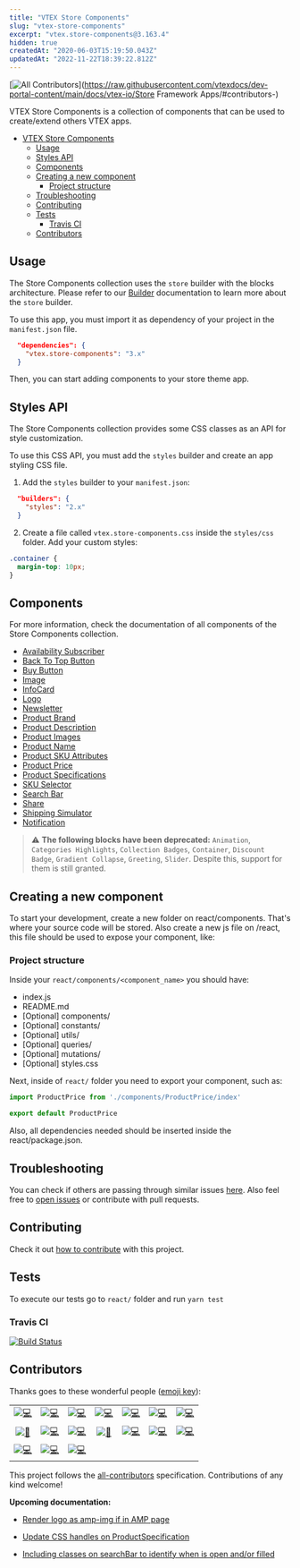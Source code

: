 ```yaml
---
title: "VTEX Store Components"
slug: "vtex-store-components"
excerpt: "vtex.store-components@3.163.4"
hidden: true
createdAt: "2020-06-03T15:19:50.043Z"
updatedAt: "2022-11-22T18:39:22.812Z"
---
```

<!-- ALL-CONTRIBUTORS-BADGE:START - Do not remove or modify this section -->
[![All Contributors](https://img.shields.io/badge/all_contributors-17-orange.svg?style=flat-square)](https://raw.githubusercontent.com/vtexdocs/dev-portal-content/main/docs/vtex-io/Store Framework Apps/#contributors-)
<!-- ALL-CONTRIBUTORS-BADGE:END -->

VTEX Store Components is a collection of components that can be used to create/extend others VTEX apps.


- [VTEX Store Components](#vtex-store-components)
  - [Usage](#usage)
  - [Styles API](#styles-api)
  - [Components](#components)
  - [Creating a new component](#creating-a-new-component)
    - [Project structure](#project-structure)
  - [Troubleshooting](#troubleshooting)
  - [Contributing](#contributing)
  - [Tests](#tests)
    - [Travis CI](#travis-ci)
  - [Contributors](#contributors)

## Usage

The Store Components collection uses the `store` builder with the blocks architecture. Please refer to our [Builder](https://developers.vtex.com/vtex-developer-docs/docs/vtex-io-documentation-builders) documentation to learn more about the `store` builder. 

To use this app, you must import it as dependency of your project in the `manifest.json` file.

```json
  "dependencies": {
    "vtex.store-components": "3.x"
  }
```

Then, you can start adding components to your store theme app.

## Styles API

The Store Components collection provides some CSS classes as an API for style customization.

To use this CSS API, you must add the `styles` builder and create an app styling CSS file.

1. Add the `styles` builder to your `manifest.json`:

```json
  "builders": {
    "styles": "2.x"
  }
```

2. Create a file called `vtex.store-components.css` inside the `styles/css` folder. Add your custom styles:

```css
.container {
  margin-top: 10px;
}
```

## Components

For more information, check the documentation of all components of the Store Components collection.

- [Availability Subscriber](https://developers.vtex.com/vtex-developer-docs/docs/vtex-store-components-availabilitysubscriber)
- [Back To Top Button](https://developers.vtex.com/vtex-developer-docs/docs/vtex-store-components-backtotopbutton)
- [Buy Button](https://developers.vtex.com/vtex-developer-docs/docs/vtex-store-components-buybutton)
- [Image](https://developers.vtex.com/vtex-developer-docs/docs/vtex-store-components-image)
- [InfoCard](https://developers.vtex.com/vtex-developer-docs/docs/vtex-store-components-infocard)
- [Logo](https://developers.vtex.com/vtex-developer-docs/docs/vtex-store-components-logo)
- [Newsletter](https://developers.vtex.com/vtex-developer-docs/docs/vtex-store-components-newsletter)
- [Product Brand](https://developers.vtex.com/vtex-developer-docs/docs/vtex-store-components-productbrand)
- [Product Description](https://developers.vtex.com/vtex-developer-docs/docs/vtex-store-components-productdescription)
- [Product Images](https://developers.vtex.com/vtex-developer-docs/docs/vtex-store-components-productimages)
- [Product Name](https://developers.vtex.com/vtex-developer-docs/docs/vtex-store-components-productname)
- [Product SKU Attributes](https://developers.vtex.com/vtex-developer-docs/docs/vtex-store-components-productskuattributes)
- [Product Price](https://developers.vtex.com/vtex-developer-docs/docs/vtex-store-components-productprice)
- [Product Specifications](https://developers.vtex.com/vtex-developer-docs/docs/vtex-store-components-productspecifications)
- [SKU Selector](https://developers.vtex.com/vtex-developer-docs/docs/vtex-store-components-skuselector)
- [Search Bar](https://developers.vtex.com/vtex-developer-docs/docs/vtex-store-components-searchbar)
- [Share](https://developers.vtex.com/vtex-developer-docs/docs/vtex-store-components-share)
- [Shipping Simulator](https://developers.vtex.com/vtex-developer-docs/docs/vtex-store-components-shippingsimulator)
- [Notification](https://developers.vtex.com/vtex-developer-docs/docs/vtex-store-components-notification)


> ⚠️ **The following blocks have been deprecated:** `Animation`, `Categories Highlights`, `Collection Badges`, `Container`, `Discount Badge`, `Gradient Collapse`, `Greeting`, `Slider`. Despite this, support for them is still granted.

## Creating a new component

To start your development, create a new folder on react/components. That's where your source code will be stored. Also create a new js file on /react, this file should be used to expose your component, like:

### Project structure

Inside your `react/components/<component_name>` you should have:

- index.js
- README.md
- [Optional] components/
- [Optional] constants/
- [Optional] utils/
- [Optional] queries/
- [Optional] mutations/
- [Optional] styles.css

Next, inside of `react/` folder you need to export your component, such as:

```js
import ProductPrice from './components/ProductPrice/index'

export default ProductPrice
```

Also, all dependencies needed should be inserted inside the react/package.json.

## Troubleshooting

You can check if others are passing through similar issues [here](https://github.com/vtex-apps/store-components/issues). Also feel free to [open issues](https://github.com/vtex-apps/store-components/issues/new) or contribute with pull requests.

## Contributing

Check it out [how to contribute](https://github.com/vtex-apps/awesome-io#contributing) with this project.

## Tests

To execute our tests go to `react/` folder and run `yarn test`

### Travis CI

[![Build Status](https://api.travis-ci.org/vtex-apps/store-components.svg?branch=master)](https://cdn.jsdelivr.net/gh/vtexdocs/dev-portal-content@main/images/vtex-store-components-0.png)

<!-- DOCS-IGNORE:start -->
## Contributors

Thanks goes to these wonderful people ([emoji key](https://allcontributors.org/docs/en/emoji-key)):

<!-- ALL-CONTRIBUTORS-LIST:START - Do not remove or modify this section -->
<!-- prettier-ignore-start -->
<!-- markdownlint-disable -->
<table>
  <tr>
    <td align="center"><a href="https://github.com/hapoza"><img src="https://raw.githubusercontent.com/vtexdocs/dev-portal-content/main/images/vtex-store-components-1.png">💻</a></td>
    <td align="center"><a href="https://github.com/JNussens"><img src="https://raw.githubusercontent.com/vtexdocs/dev-portal-content/main/images/vtex-store-components-2.png">💻</a></td>
    <td align="center"><a href="https://github.com/lucasayb"><img src="https://raw.githubusercontent.com/vtexdocs/dev-portal-content/main/images/vtex-store-components-3.png">💻</a></td>
    <td align="center"><a href="https://t.co/LTjWBxRnqE"><img src="https://raw.githubusercontent.com/vtexdocs/dev-portal-content/main/images/vtex-store-components-4.png">💻</a></td>
    <td align="center"><a href="https://github.com/Erislandio"><img src="https://raw.githubusercontent.com/vtexdocs/dev-portal-content/main/images/vtex-store-components-5.png">💻</a></td>
    <td align="center"><a href="https://github.com/BeatrizMiranda"><img src="https://raw.githubusercontent.com/vtexdocs/dev-portal-content/main/images/vtex-store-components-6.png">💻</a></td>
    <td align="center"><a href="https://github.com/Jayendra88"><img src="https://raw.githubusercontent.com/vtexdocs/dev-portal-content/main/images/vtex-store-components-7.png">💻</a></td>
  </tr>
  <tr>
    <td align="center"><a href="https://github.com/pgrimaud"><img src="https://raw.githubusercontent.com/vtexdocs/dev-portal-content/main/images/vtex-store-components-8.png">📖</a></td>
    <td align="center"><a href="https://www.linkedin.com/in/igorpoubel"><img src="https://raw.githubusercontent.com/vtexdocs/dev-portal-content/main/images/vtex-store-components-9.png">💻</a></td>
    <td align="center"><a href="http://www.hugoccosta.com"><img src="https://raw.githubusercontent.com/vtexdocs/dev-portal-content/main/images/vtex-store-components-10.png">💻</a></td>
    <td align="center"><a href="https://github.com/MatheusR42"><img src="https://raw.githubusercontent.com/vtexdocs/dev-portal-content/main/images/vtex-store-components-11.png">📖</a></td>
    <td align="center"><a href="https://github.com/LuisaFCorrea"><img src="https://raw.githubusercontent.com/vtexdocs/dev-portal-content/main/images/vtex-store-components-12.png">💻</a></td>
    <td align="center"><a href="https://github.com/pmarignan"><img src="https://raw.githubusercontent.com/vtexdocs/dev-portal-content/main/images/vtex-store-components-13.png">💻</a></td>
    <td align="center"><a href="https://github.com/rcmuniz1994"><img src="https://raw.githubusercontent.com/vtexdocs/dev-portal-content/main/images/vtex-store-components-14.png">💻</a></td>
  </tr>
  <tr>
    <td align="center"><a href="https://github.com/ovio224"><img src="https://raw.githubusercontent.com/vtexdocs/dev-portal-content/main/images/vtex-store-components-15.png">💻</a></td>
    <td align="center"><a href="https://github.com/LucasCastroJussi"><img src="https://raw.githubusercontent.com/vtexdocs/dev-portal-content/main/images/vtex-store-components-16.png">💻</a></td>
    <td align="center"><a href="https://razvanudrea.com"><img src="https://raw.githubusercontent.com/vtexdocs/dev-portal-content/main/images/vtex-store-components-17.png">💻</a></td>
  </tr>
</table>

<!-- markdownlint-restore -->
<!-- prettier-ignore-end -->

<!-- ALL-CONTRIBUTORS-LIST:END -->

This project follows the [all-contributors](https://github.com/all-contributors/all-contributors) specification. Contributions of any kind welcome!

<!-- DOCS-IGNORE:end -->

**Upcoming documentation:**

 - [Render logo as amp-img if in AMP page](https://github.com/vtex-apps/store-components/pull/580)
 - [Update CSS handles on ProductSpecification](https://github.com/vtex-apps/store-components/pull/599)

 - [Including classes on searchBar to identify when is open and/or filled](https://github.com/vtex-apps/store-components/pull/792)